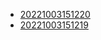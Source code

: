 - [20221003151220](/zet/20221003151220/README.md)
- [20221003151219](/zet/20221003151219/README.md)
